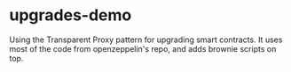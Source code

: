 # upgrades-demo
Using the Transparent Proxy pattern for upgrading smart contracts. It uses most of the code from openzeppelin's repo, and adds brownie scripts on top. 
